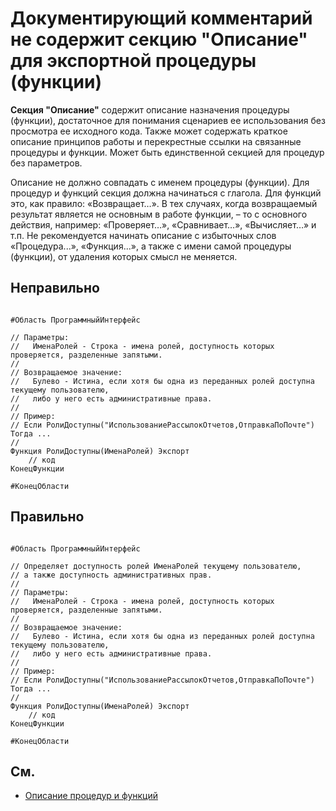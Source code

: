 # Документирующий комментарий не содержит секцию "Описание" для экспортной процедуры (функции)

**Секция "Описание"** содержит описание назначения процедуры (функции),
достаточное для понимания сценариев ее использования без просмотра ее исходного кода.
Также может содержать краткое описание принципов работы и перекрестные ссылки на связанные процедуры и функции.
Может быть единственной секцией для процедур без параметров.

Описание не должно совпадать с именем процедуры (функции).
Для процедур и функций секция должна начинаться с глагола. Для функций это, как правило:
«Возвращает…». В тех случаях, когда возвращаемый результат является не основным в работе функции, – 
то с основного действия, например: «Проверяет…», «Сравнивает…», «Вычисляет…» и т.п.
Не рекомендуется начинать описание с избыточных слов «Процедура...», «Функция...»,
а также с имени самой процедуры (функции), от удаления которых смысл не меняется.

## Неправильно

```bsl

#Область ПрограммныйИнтерфейс

// Параметры:
//   ИменаРолей - Строка - имена ролей, доступность которых проверяется, разделенные запятыми.
//
// Возвращаемое значение:
//   Булево - Истина, если хотя бы одна из переданных ролей доступна текущему пользователю,
//   либо у него есть административные права.
//
// Пример:
// Если РолиДоступны("ИспользованиеРассылокОтчетов,ОтправкаПоПочте") Тогда ...
//
Функция РолиДоступны(ИменаРолей) Экспорт
    // код
КонецФункции

#КонецОбласти

```

## Правильно

```bsl

#Область ПрограммныйИнтерфейс

// Определяет доступность ролей ИменаРолей текущему пользователю,
// а также доступность административных прав.
//
// Параметры:
//   ИменаРолей - Строка - имена ролей, доступность которых проверяется, разделенные запятыми.
//
// Возвращаемое значение:
//   Булево - Истина, если хотя бы одна из переданных ролей доступна текущему пользователю,
//   либо у него есть административные права.
//
// Пример:
// Если РолиДоступны("ИспользованиеРассылокОтчетов,ОтправкаПоПочте") Тогда ...
//
Функция РолиДоступны(ИменаРолей) Экспорт
    // код
КонецФункции

#КонецОбласти

```

## См.

- [Описание процедур и функций](https://its.1c.ru/db/v8std#content:453:hdoc:2)
